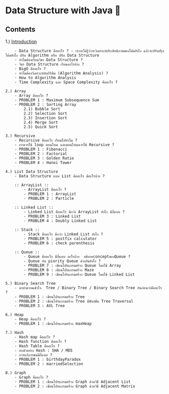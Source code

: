 
# Data Structure with Java 🚀


## Contents
1.)  [Introduction](https://github.com/Arisa-Kaewsuan/Datastructure_Java/blob/main/Introduction.md)

        - Data Structure คืออะไร ? - เราจะได้รู้ว่าจะวิเคราะห์ประสิทธิภาพของโค้ดยังไง แล้วจะปรับปรุงโค้ดยังไง ปรับ Algorithm หรือ ปรับ Data Structure
        - ทำไมต้องเรียนวิชา Data Structure ?
        - วิชา Data Structure เรียนอะไรบ้าง ?
        - BigO คืออะไร ?
        - ทำไมต้องวิเคราะห์อัลกิริทึม (Algorithm Analysis) ?
        - How to Algorithm Analysis
        - Time Complexity และ Space Complexity คืออะไร ?

    2.) Array
        - Array คืออะไร ?
        - PROBLEM 1 : Maximum Subsequence Sum
        - PROBLEM 2 : Sorting Array 
            2.1) Bubble Sort
            2.2) Selection Sort
            2.3) Insertion Sort
            2.4) Merge Sort
            2.5) Quick Sort

    3.) Recursive
        - Recursive คืออะไร เรียนไปทำไม ?
        - เราควรใช้ loop ตอนไหน และตอนไหนควรใช้ Recursive ?
        - PROBLEM 1 : Fibonacci
        - PROBLEM 2 : Factorial
        - PROBLEM 3 : Golden Ratio
        - PROBLEM 4 : Hanoi Tower

    4.) List Data Structure
        - Data Structure แบบ List คืออะไร มีอะไรบ้าง ?

        :: ArrayList ::
            - ArrayList คืออะไร ?
            - PROBLEM 1 : ArrayList
            - PROBLEM 2 : Particle

        :: Linked List ::
            - Linked List คืออะไร ดีกว่า ArrayList ยังไง มีกี่แบบ ?
            - PROBLEM 3 : Linked List
            - PROBLEM 4 : Doubly Linked List

        :: Stack ::
            - Stack คืออะไร ดีกว่า Linked List ยังไง ?
            - PROBLEM 5 : postfix calculator
            - PROBLEM 6 : check parenthesis

        :: Queue ::
            - Queue คืออะไร มีกี่แบบ อะไรบ้าง  อธิบายconceptของQueue ?
            - Queue กับ piority Queue ต่างกันยังไง ?
            - PROBLEM 7 : เขียนโปรแกรมสร้าง Queue โดยใช้ Array
            - PROBLEM 8 : เขียนโปรแกรมสร้าง Maze 
            - PROBLEM 9 : เขียนโปรแกรมสร้าง Queue โดยใช้ Linked List

    5.) Binary Search Tree
        - มาทำความเข้าใจ  Tree / Binary Tree / Binary Search Tree กันก่อนว่าคืออะไร ? 
        - PROBLEM 1 : เขียนโปรแกรมสร้าง Tree
        - PROBLEM 2 : เขียนโปรแกรมสร้าง Tree มีฟังก์ชั่น Tree Traversal
        - PROBLEM 3 : AVL Tree

    6.) Heap
        - Heap คืออะไร ?
        - PROBLEM 1 : เขียนโปรแกรมสร้าง maxHeap

    7.) Hash
        - Hash map คืออะไร ?
        - Hash function คืออะไร ?
        - Hash Table คืออะไร ?
        - ยกตัวอย่าง Hash : SHA / MD5
        - การแก้การชนมีกี่แบบ ?
        - PROBLEM 1 : birthdayParadox
        - PROBLEM 2 : marriedSelection
    
    8.) Graph
        - Graph คืออะไร ?
        - PROBLEM 1 : เขียนโปรแกรมสร้าง Graph ด้วยวิธี Adjacent List
        - PROBLEM 2 : เขียนโปรแกรมสร้าง Graph ด้วยวิธี Adjacent Matrix


